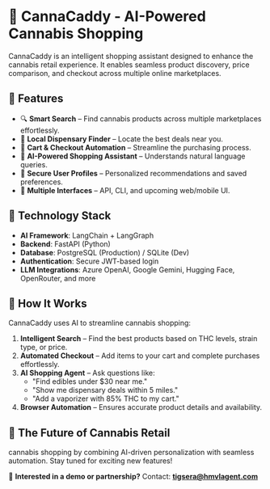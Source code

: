 # 🌿 CannaCaddy - AI-Powered Cannabis Shopping  

CannaCaddy is an intelligent shopping assistant designed to enhance the cannabis retail experience. It enables seamless product discovery, price comparison, and checkout across multiple online marketplaces.  

## 🚀 Features  

- 🔍 **Smart Search** – Find cannabis products across multiple marketplaces effortlessly.  
- 🏪 **Local Dispensary Finder** – Locate the best deals near you.  
- 🛒 **Cart & Checkout Automation** – Streamline the purchasing process.  
- 🤖 **AI-Powered Shopping Assistant** – Understands natural language queries.  
- 🔐 **Secure User Profiles** – Personalized recommendations and saved preferences.  
- 📱 **Multiple Interfaces** – API, CLI, and upcoming web/mobile UI.  

## 🔧 Technology Stack  

- **AI Framework**: LangChain + LangGraph  
- **Backend**: FastAPI (Python)  
- **Database**: PostgreSQL (Production) / SQLite (Dev)  
- **Authentication**: Secure JWT-based login  
- **LLM Integrations**: Azure OpenAI, Google Gemini, Hugging Face, OpenRouter, and more  

## 🌟 How It Works  

CannaCaddy uses AI to streamline cannabis shopping:  

1. **Intelligent Search** – Find the best products based on THC levels, strain type, or price.  
2. **Automated Checkout** – Add items to your cart and complete purchases effortlessly.  
3. **AI Shopping Agent** – Ask questions like:  
   - "Find edibles under $30 near me."  
   - "Show me dispensary deals within 5 miles."  
   - "Add a vaporizer with 85% THC to my cart."  
4. **Browser Automation** – Ensures accurate product details and availability.  

## 🔮 The Future of Cannabis Retail  

cannabis shopping by combining AI-driven personalization with seamless automation. Stay tuned for exciting new features!  

📩 **Interested in a demo or partnership?** Contact: **tigsera@hmvlagent.com**  
